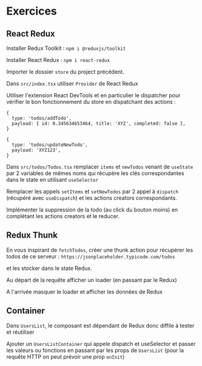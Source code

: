 # Exercices

## React Redux

Installer Redux Toolkit : `npm i @reduxjs/toolkit`

Installer React Redux : `npm i react-redux`

Importer le dossier `store` du project précédent.

Dans `src/index.tsx` utiliser `Provider` de React Redux

Utiliser l'extension React DevTools et en particulier le dispatcher pour vérifier le bon fonctionnement du store en dispatchant des actions :

```
{
  type: 'todos/addTodo',
  payload: { id: 0.345634653464, title: 'XYZ', completed: false },
}
```

```
{
  type: 'todos/updateNewTodo',
  payload: 'XYZ123',
}
```

Dans `src/todos/Todos.tsx` remplacer `items` et `newTodos` venant de `useState` par 2 variables de mêmes noms qui récupère les clés correspondantes dans le state en utilisant `useSelector`

Remplacer les appels `setItems` et `setNewTodos` par 2 appel à `dispatch` (récupéré avec `useDispatch`) et les actions creators correspondants.

Implémenter la suppression de la todo (au click du bouton moins) en complétant les actions creators et le reducer.


## Redux Thunk

En vous inspirant de `fetchTodos`, créer une thunk action
pour récupérer les todos de ce serveur :
`https://jsonplaceholder.typicode.com/todos`

et les stocker dans le state Redux.

Au départ de la requête afficher un loader (en passant par le Redux)

A l'arrivée masquer le loader et afficher les données de Redux

## Container

Dans `UsersList`, le composant est dépendant de Redux donc diffile à tester et réutiliser

Ajouter un `UsersListContainer` qui appele dispatch et useSelector et passer les valeurs ou fonctions en passant par les props de `UsersList` (pour la requête HTTP on peut prévoir une prop `onInit`)
